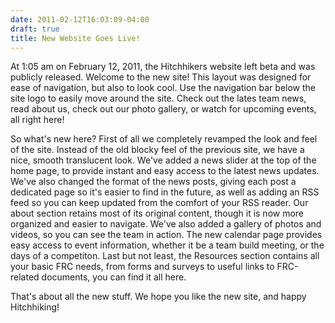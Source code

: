 ```yaml
---
date: 2011-02-12T16:03:09-04:00
draft: true
title: New Website Goes Live!
---
```


At 1:05 am on February 12, 2011, the Hitchhikers website left beta and was
publicly released. Welcome to the new site! This layout was designed for ease
of navigation, but also to look cool. Use the navigation bar below the site
logo to easily move around the site. Check out the lates team news, read about
us, check out our photo gallery, or watch for upcoming events, all right here!

So what's new here? First of all we completely revamped the look and feel of
the site. Instead of the old blocky feel of the previous site, we have a nice,
smooth translucent look. We've added a news slider at the top of the home page,
to provide instant and easy access to the latest news updates. We've also
changed the format of the news posts, giving each post a dedicated page so it's
 easier to find in the future, as well as adding an RSS feed so you can keep
 updated from the comfort of your RSS reader. Our about section retains most of
 its original content, though it is now more organized and easier to navigate.
 We've also added a gallery of photos and videos, so you can see the team in
 action. The new calendar page provides easy access to event information,
 whether it be a team build meeting, or the days of a competiton. Last but not
 least, the Resources section contains all your basic FRC needs, from forms and
 surveys to useful links to FRC-related documents, you can find it all here.

That's about all the new stuff. We hope you like the new site, and happy
Hitchhiking!
